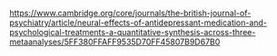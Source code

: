 https://www.cambridge.org/core/journals/the-british-journal-of-psychiatry/article/neural-effects-of-antidepressant-medication-and-psychological-treatments-a-quantitative-synthesis-across-three-metaanalyses/5FF380FFAFF9535D70FF45807B9D67B0
